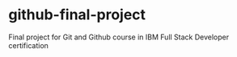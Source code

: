 # github-final-project
Final project for Git and Github course in IBM Full Stack Developer certification
